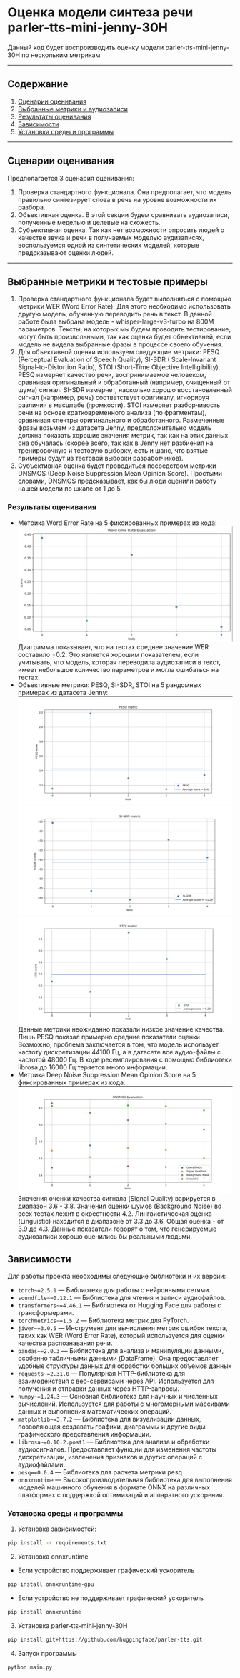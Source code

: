 # Оценка модели синтеза речи parler-tts-mini-jenny-30H

Данный код будет воспроизводить оценку модели parler-tts-mini-jenny-30H по нескольким метрикам

---

## Содержание

1. [Сценарии оценивания](#сценарии-оценивания)
2. [Выбранные метрики и аудиозаписи](#установка)
3. [Результаты оценивания](#результаты-оценивания)
4. [Зависимости](#зависимости)
5. [Установка среды и программы](#установка-среды-и-программы)

---

## Сценарии оценивания

Предполагается 3 сценария оценивания:

1) Проверка стандартного функционала. Она предполагает, что модель правильно синтезирует слова в речь на уровне
   возможности их разбора.
2) Объективная оценка. В этой секции будем сравнивать аудиозаписи, полученные меделью и целевые на схожесть.
3) Субъективная оценка. Так как нет возможности опросить людей о качестве звука и речи в получаемых моделью аудизаписях,
   воспользуемся одной из синтетических моделей, которые предсказывают оценки людей.

---

## Выбранные метрики и тестовые примеры

1. Проверка стандартного функционала будет выполняться с помощью метрики WER (Word Error Rate). Для этого необходимо
   использовать другую модель, обученную переводить речь в текст. В данной работе была выбрана модель -
   whisper-large-v3-turbo на 800M параметров. Тексты, на которых мы будем проводить тестирование, могут быть
   произвольными, так как
   оценка будет объективней, если модель не видела выбранные фразы в процессе своего обучения.
2. Для объективной оценки используем следующие метрики: PESQ (Perceptual Evaluation of Speech Quality), SI-SDR (
   Scale-Invariant Signal-to-Distortion Ratio), STOI (Short-Time Objective Intelligibility). PESQ измеряет качество
   речи, воспринимаемое человеком, сравнивая оригинальный и обработанный (например, очищенный от шума) сигнал. SI-SDR
   измеряет, насколько хорошо восстановленный сигнал (например, речь) соответствует оригиналу, игнорируя различия в
   масштабе (громкости). STOI измеряет разборчивость речи на основе кратковременного анализа (по фрагментам), сравнивая
   спектры оригинального и обработанного. Размеченные фразы возьмем из датасета Jenny, предположительно модель должна
   показать хорошие значения метрик, так как на этих данных она обучалась (скорее всего, так как в Jenny нет разбиения на
   тренировочную и тестовую выборку, есть и шанс, что взятые примеры будут из тестовой выборки разработчиков).
3. Субъективная оценка будет проводиться посредством метрики DNSMOS (Deep Noise Suppression Mean Opinion Score).
   Простыми словами, DNSMOS предсказывает, как бы люди оценили работу нашей модели по шкале от 1 до 5.

### Результаты оценивания

- Метрика Word Error Rate на 5 фиксированных примерах из кода:
  ![image](./examples/wer.png)
  Диаграмма показывает, что на тестах среднее значение WER составило ±0.2. Это является хорошим показателем, если
  учитывать, что модель, которая переводила аудиозаписи в текст, имеет небольшое количество параметров и могла ошибаться
  на тестах.
- Объективные метрики: PESQ, SI-SDR, STOI на 5 рандомных примерах из датасета Jenny:
  ![image](./examples/pesq.png) ![image](./examples/si-sdr.png) ![image](./examples/stoi.png)
  Данные метрики неожиданно показали низкое значение качества. Лишь PESQ показал примерно средние показатели оценки.
  Возможно,
  проблема заключается в том, что модель использует частоту дискретизации 44100 Гц, а в датасете все аудио-файлы с
  частотой 48000 Гц. В ходе ресемплирования с помощью библиотеки librosa до 16000 Гц теряется много информации.
- Метрика Deep Noise Suppression Mean Opinion Score на 5 фиксированных примерах из кода:
  ![image](./examples/dnsmos.png)
  Значения оченки качества сигнала (Signal Quality) варируется в диапазон 3.6 - 3.8. Значения оценки шумов (Background
  Noise) во всех тестах лежит в окрестности 4.2. Лингвистическая оценка (Linguistic) находится в диапазоне от 3.3 до
  3.6. Общая оценка - от 3.9 до 4.3. Данные показатели говорят о том, что генерируемые аудиозаписи хорошо оценились бы
  реальными людьми.

## Зависимости

Для работы проекта необходимы следующие библиотеки и их версии:

- `torch~=2.5.1` — Библиотека для работы с нейронными сетями.
- `soundfile~=0.12.1` — Библиотека для чтения и записи аудиофайлов.
- `transformers~=4.46.1` — Библиотека от Hugging Face для работы с трансформерами.
- `torchmetrics~=1.5.2` — Библиотека метрик для PyTorch.
- `jiwer~=3.0.5` — Инструмент для вычисления метрик ошибок текста, таких как WER (Word Error Rate), который используется
  для оценки качества распознавания речи.
- `pandas~=2.0.3` — Библиотека для анализа и манипуляции данными, особенно табличными данными (DataFrame). Она
  предоставляет удобные структуры данных для обработки больших объемов данных
- `requests~=2.31.0` — Популярная HTTP-библиотека для взаимодействия с веб-сервисами через API. Используется для
  получения и отправки данных через HTTP-запросы.
- `numpy~=1.24.3` — Основная библиотека для научных и численных вычислений. Используется для работы с многомерными
  массивами данных и выполнения математических операций.
- `matplotlib~=3.7.2` — Библиотека для визуализации данных, позволяющая создавать графики, диаграммы и другие виды
  графического представления информации.
- `librosa~=0.10.2.post1` — Библиотека для анализа и обработки аудиосигналов. Предоставляет функции для изменения
  частоты дискретизации, извлечения признаков и других операций с аудиофайлами.
- `pesq==0.0.4` — Библиотека для расчета метрики pesq
- `onnxruntime` — Высокопроизводительная библиотека для выполнения моделей машинного обучения в формате ONNX на
  различных платформах с поддержкой оптимизаций и аппаратного ускорения.

### Установка среды и программы

1. Установка зависимостей:

```bash
pip install -r requirements.txt
```

2. Установка onnxruntime

- Если устройство поддерживает графический ускоритель

```bash
pip install onnxruntime-gpu
```

- Если устройство не поддерживает графический ускоритель

```bash
pip install onnxruntime
```

3. Установка parler-tts-mini-jenny-30H

```bash
pip install git+https://github.com/huggingface/parler-tts.git
```

4. Запуск программы

```bash
python main.py
```